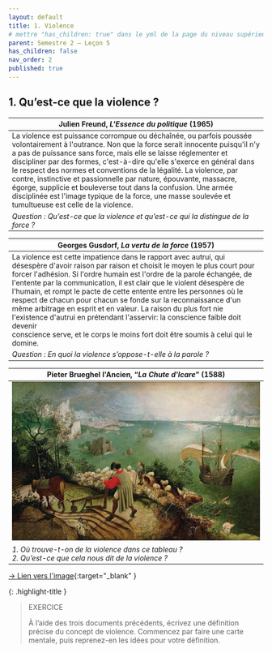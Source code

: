 ```yaml
---
layout: default
title: 1. Violence
# mettre "has_children: true" dans le yml de la page du niveau supérieur
parent: Semestre 2 – Leçon 5
has_children: false
nav_order: 2
published: true
---
```

## 1. Qu’est-ce que la violence ?

| Julien Freund, _L'Essence du politique_ (1965)    |
| ---------------------------- |
| La violence est puissance corrompue ou déchaînée, ou parfois poussée volontairement à l'outrance. Non que la force serait innocente puisqu'il n'y a pas de puissance sans force, mais elle se laisse réglementer et discipliner par des for­mes, c'est-à-dire qu'elle s'exerce en général dans le res­pect des normes et conventions de la légalité. La vio­lence, par contre, instinctive et passionnelle par nature, épouvante, massacre, égorge, supplicie et bouleverse tout dans la confusion. Une armée disciplinée est l'image typique de la force, une masse soulevée et tumultueuse est celle de la violence. |
| *Question : Qu’est-ce que la violence et qu’est-ce qui la distingue de la force ?*      |

| Georges Gusdorf, *La vertu de la force* (1957)          |
| ----------------------------------------------------------- |
| La violence est cette impatience dans le rapport avec autrui, qui désespère d'avoir raison par raison et choisit le moyen le plus court pour forcer l'adhésion. Si l'ordre humain est l'ordre de la parole échangée, de l'entente par la communication, il est clair que le violent désespère de l'humain, et rompt le pacte de cette entente entre les personnes où le respect de chacun pour chacun se fonde sur la reconnaissance d'un même arbitrage en esprit et en valeur. La raison du plus fort nie l'existence d'autrui en prétendant l'asservir: la conscience faible doit devenir<br>conscience serve, et le corps le moins fort doit être soumis à celui qui le domine. |
| *Question : En quoi la violence s’oppose-t-elle à la parole ?*      |

| Pieter Brueghel l'Ancien, “*La Chute d'Icare*” (1588)          |
| ---------------------------------------------------------------- |
| <img src="../../assets/img/brueghel.jpeg" style="zoom:200%;" />          |
| *1. Où trouve-t-on de la violence dans ce tableau ?<br />2. Qu’est-ce que cela nous dit de la violence ?*   |

[→ Lien vers l'image](https://upload.wikimedia.org/wikipedia/commons/c/c2/Pieter_Bruegel_de_Oude_-_De_val_van_Icarus.jpg){:target="_blank" }

{: .highlight-title }
> EXERCICE
>
> À l’aide des trois documents précédents, écrivez une définition précise du concept de violence. Commencez par faire une carte mentale, puis reprenez-en les idées pour votre définition.

